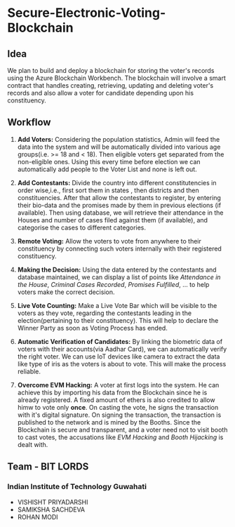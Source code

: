 # Secure-Electronic-Voting-Blockchain
## Idea
We plan to build and deploy a blockchain for storing the voter's records using the Azure Blockchain Workbench. The blockchain will involve a smart contract that handles creating, retrieving, updating and deleting voter's records and also allow a voter for candidate depending upon his constituency.

## Workflow
1. **Add Voters:** Considering the population statistics, Admin will feed the data into the system and will be automatically divided into various age groups(i.e. >= 18 and < 18).
Then eligible voters get separated from the non-eligible ones.
Using this every time before election we can automatically add people to the Voter List and none is left out.

2. **Add Contestants:** Divide the country into different constitutencies in order wise,i.e., first sort them in states , then districts and then constituencies. After that allow the contestants to register, by entering their bio-data and the promises made by them in previous elections (if available). Then using database, we will retrieve their attendance in the Houses and number of cases filed against them (if available), and categorise the cases to different categories.

3. **Remote Voting:** Allow the voters to vote from anywhere to their constituency by connecting such voters internally with their registered constituency.

4. **Making the Decision:** Using the data entered by the contestants and database maintained, we can display a list of points like *Attendance in the House*, *Criminal Cases Recorded*, *Promises Fulfilled*, ... to help voters make the correct decision.

5. **Live Vote Counting:** Make a Live Vote Bar which will be visible to the voters as they vote, regarding the contestants leading in the election(pertaining to their constituency). This will help to declare the Winner Party as soon as Voting Process has ended.

6. **Automatic Verification of Candidates:** By linking the biometric data of voters with their accounts(via Aadhar Card), we can automatically verify the right voter. We can use IoT devices like camera to extract the data like type of iris as the voters is about to vote. This will make the process reliable.

7. **Overcome EVM Hacking:** A voter at first logs into the system. He can achieve this by importing his data from the Blockchain since he is already registered. A fixed amount of ethers is also credited to allow himw to vote only **once**. On casting the vote, he signs the transaction with it's digital signature. On signing the transaction, the transaction is published to the network and is mined by the Booths. Since the Blockchain is secure and transparent, and a voter need not to visit booth to cast votes, the accusations like *EVM Hacking* and *Booth Hijacking* is dealt with.

## Team - BIT LORDS

### Indian Institute of Technology Guwahati

- VISHISHT PRIYADARSHI
- SAMIKSHA SACHDEVA
- ROHAN MODI
